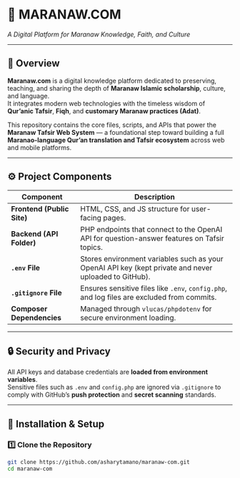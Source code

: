 # 🕌 MARANAW.COM
*A Digital Platform for Maranaw Knowledge, Faith, and Culture*

---

## 📖 Overview
**Maranaw.com** is a digital knowledge platform dedicated to preserving, teaching, and sharing the depth of **Maranaw Islamic scholarship**, culture, and language.  
It integrates modern web technologies with the timeless wisdom of **Qur’anic Tafsir**, **Fiqh**, and **customary Maranaw practices (Adat)**.

This repository contains the core files, scripts, and APIs that power the **Maranaw Tafsir Web System** — a foundational step toward building a full **Maranao-language Qur’an translation and Tafsir ecosystem** across web and mobile platforms.

---

## ⚙️ Project Components

| Component | Description |
|------------|--------------|
| **Frontend (Public Site)** | HTML, CSS, and JS structure for user-facing pages. |
| **Backend (API Folder)** | PHP endpoints that connect to the OpenAI API for question-answer features on Tafsir topics. |
| **`.env` File** | Stores environment variables such as your OpenAI API key (kept private and never uploaded to GitHub). |
| **`.gitignore` File** | Ensures sensitive files like `.env`, `config.php`, and log files are excluded from commits. |
| **Composer Dependencies** | Managed through `vlucas/phpdotenv` for secure environment loading. |

---

## 🔒 Security and Privacy
All API keys and database credentials are **loaded from environment variables**.  
Sensitive files such as `.env` and `config.php` are ignored via `.gitignore` to comply with GitHub’s **push protection** and **secret scanning** standards.

---

## 🧩 Installation & Setup

### 1️⃣ Clone the Repository
```bash
git clone https://github.com/asharytamano/maranaw-com.git
cd maranaw-com
